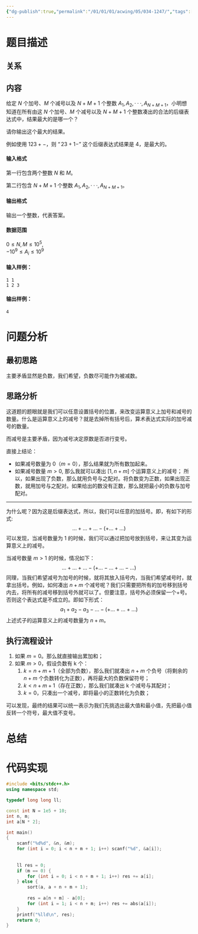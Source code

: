 ```yaml
---
{"dg-publish":true,"permalink":"/01/01/01/acwing/05/034-1247/","tags":["blog","greedy","后缀表达式"]}
---
```



# 题目描述
## 关系

## 内容
给定 $N$ 个加号、$M$ 个减号以及 $N + M + 1$ 个整数 $A_1, A_2, · · · , A_{N+M+1}$，小明想知道在所有由这 $N$ 个加号、$M$ 个减号以及 $N + M + 1$ 个整数凑出的合法的后缀表达式中，结果最大的是哪一个？

请你输出这个最大的结果。

例如使用 $1 2 3 + -$，则 $“2 3 + 1 -”$ 这个后缀表达式结果是 $4$，是最大的。

#### 输入格式

第一行包含两个整数 $N$ 和 $M$。

第二行包含 $N + M + 1$ 个整数 $A_1, A_2, · · · , A_{N+M+1}$。

#### 输出格式

输出一个整数，代表答案。

#### 数据范围

$0 \le N,M \le 10^5$,  
$-10^9 \le A_i \le 10^9$

#### 输入样例：

```
1 1
1 2 3
```

#### 输出样例：

```
4
```
# 问题分析
## 最初思路
主要矛盾显然是负数，我们希望，负数尽可能作为被减数。
## 思路分析
这道题的题眼就是我们可以任意设置括号的位置，来改变运算意义上加号和减号的数量。什么是运算意义上的减号？就是去掉所有括号后，算术表达式实际的加号减号的数量。

而减号是主要矛盾，因为减号决定原数是否进行变号。

直接上结论：
 + 如果减号数量为 0（$\displaystyle m=0$），那么结果就为所有数加起来。
 + 如果减号数量 $\displaystyle m > 0$, 那么我就可以凑出 $\displaystyle [1,n+m]$ 个运算意义上的减号；
所以，如果出现了负数，那么就用负号与之配对。将负数变为正数，如果出现正数，就用加号与之配对。如果给出的数没有正数，那么就把最小的负数与加号配对。

***
为什么呢？因为这是后缀表达式，所以，我们可以任意的加括号。即，有如下的形式:
$$
\dots+\dots+\dots-(+\dots+\dots)
$$
可以发现，当减号数量为 1 的时候，我们可以通过把加号放到括号，来让其变为运算意义上的减号。

当减号数量 $\displaystyle m > 1$ 的时候，情况如下：
$$
\dots+\dots+\dots-(+\dots-\dots+\dots-\dots)
$$
同理，当我们希望减号为加号的时候，就将其放入括号内，当我们希望减号时，就拿出括号。例如，如何凑出 $\displaystyle n + m$ 个减号呢？我们只需要把所有的加号移到括号内去，将所有的减号移到括号外就可以了。但要注意，括号外必须保留一个+号。否则这个表达式是不成立的。即如下形式：
$$
a_{1}+a_{2}-a_{3}-\dots-(+\dots+\dots+\dots)
$$
上述式子的运算意义上的减号数量为 $\displaystyle n + m$。
## 执行流程设计
1. 如果 $\displaystyle m=0$。那么就直接输出累加和；
2. 如果 $\displaystyle m > 0$，假设负数有 k 个：
	1. $\displaystyle k= n+m+1$（全部为负数），那么我们就凑出 $\displaystyle n +m$ 个负号（将剩余的 $\displaystyle n+m$ 个负数转化为正数），再将最大的负数保留符号；
	2. $\displaystyle k<n+m+1$（存在正数），那么我们就凑出 k 个减号与其配对；
	3. $\displaystyle k=0$，只凑出一个减号，即将最小的正数转化为负数；

可以发现，最终的结果可以统一表示为我们先挑选出最大值和最小值，先把最小值反转一个符号，最大值不变号。
# 总结

# 代码实现
```c++
#include <bits/stdc++.h>
using namespace std;

typedef long long ll;

const int N = 1e5 + 10;
int n, m;
int a[N * 2];

int main()
{
    scanf("%d%d", &n, &m);
    for (int i = 0; i < n + m + 1; i++) scanf("%d", &a[i]);
    
    
    ll res = 0;
    if (m == 0) {
        for (int i = 0; i < n + m + 1; i++) res += a[i];
    } else {
        sort(a, a + n + m + 1);
        
        res = a[n + m] - a[0];
        for (int i = 1; i < n + m; i++) res += abs(a[i]);
    }
    printf("%lld\n", res);
    return 0;
}
```